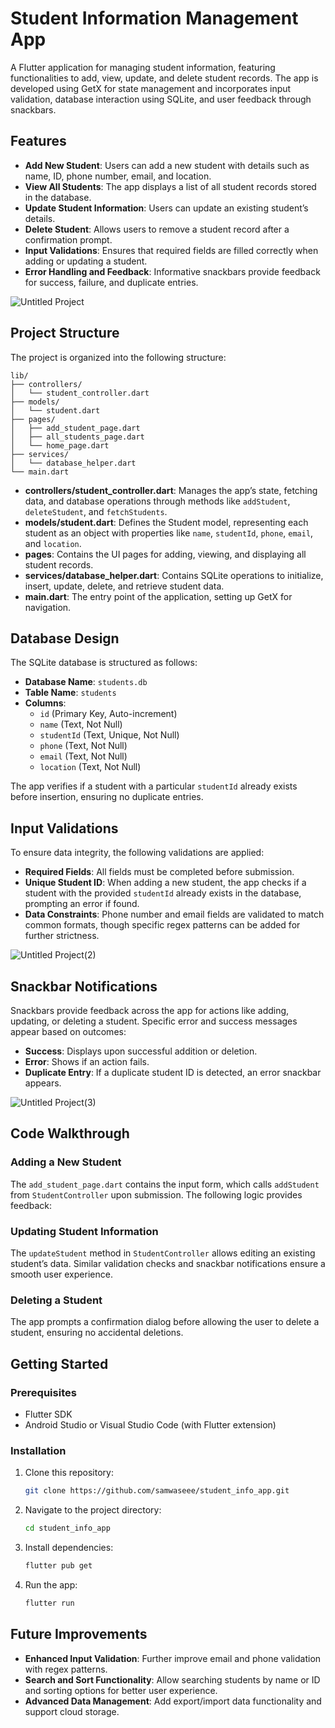 
# Student Information Management App

A Flutter application for managing student information, featuring functionalities to add, view, update, and delete student records. The app is developed using GetX for state management and incorporates input validation, database interaction using SQLite, and user feedback through snackbars.

## Features

- **Add New Student**: Users can add a new student with details such as name, ID, phone number, email, and location.
- **View All Students**: The app displays a list of all student records stored in the database.
- **Update Student Information**: Users can update an existing student’s details.
- **Delete Student**: Allows users to remove a student record after a confirmation prompt.
- **Input Validations**: Ensures that required fields are filled correctly when adding or updating a student.
- **Error Handling and Feedback**: Informative snackbars provide feedback for success, failure, and duplicate entries.

![Untitled Project](https://github.com/user-attachments/assets/d0a9d4cc-97f3-44e8-b40a-2cef415c55ea)


## Project Structure

The project is organized into the following structure:

```
lib/
├── controllers/
│   └── student_controller.dart
├── models/
│   └── student.dart
├── pages/
│   ├── add_student_page.dart
│   ├── all_students_page.dart
│   └── home_page.dart
├── services/
│   └── database_helper.dart
└── main.dart
```

- **controllers/student_controller.dart**: Manages the app’s state, fetching data, and database operations through methods like `addStudent`, `deleteStudent`, and `fetchStudents`.
- **models/student.dart**: Defines the Student model, representing each student as an object with properties like `name`, `studentId`, `phone`, `email`, and `location`.
- **pages**: Contains the UI pages for adding, viewing, and displaying all student records.
- **services/database_helper.dart**: Contains SQLite operations to initialize, insert, update, delete, and retrieve student data.
- **main.dart**: The entry point of the application, setting up GetX for navigation.

## Database Design

The SQLite database is structured as follows:

- **Database Name**: `students.db`
- **Table Name**: `students`
- **Columns**:
    - `id` (Primary Key, Auto-increment)
    - `name` (Text, Not Null)
    - `studentId` (Text, Unique, Not Null)
    - `phone` (Text, Not Null)
    - `email` (Text, Not Null)
    - `location` (Text, Not Null)

The app verifies if a student with a particular `studentId` already exists before insertion, ensuring no duplicate entries.

## Input Validations

To ensure data integrity, the following validations are applied:

- **Required Fields**: All fields must be completed before submission.
- **Unique Student ID**: When adding a new student, the app checks if a student with the provided `studentId` already exists in the database, prompting an error if found.
- **Data Constraints**: Phone number and email fields are validated to match common formats, though specific regex patterns can be added for further strictness.

![Untitled Project(2)](https://github.com/user-attachments/assets/26ceb966-9250-4538-ae3b-b432b44f10f0)

## Snackbar Notifications

Snackbars provide feedback across the app for actions like adding, updating, or deleting a student. Specific error and success messages appear based on outcomes:
- **Success**: Displays upon successful addition or deletion.
- **Error**: Shows if an action fails.
- **Duplicate Entry**: If a duplicate student ID is detected, an error snackbar appears.

![Untitled Project(3)](https://github.com/user-attachments/assets/7492f2e5-e6ac-4c46-9e0e-81cd2dc6fe2a)


## Code Walkthrough

### Adding a New Student
The `add_student_page.dart` contains the input form, which calls `addStudent` from `StudentController` upon submission. The following logic provides feedback:

### Updating Student Information
The `updateStudent` method in `StudentController` allows editing an existing student’s data. Similar validation checks and snackbar notifications ensure a smooth user experience.

### Deleting a Student
The app prompts a confirmation dialog before allowing the user to delete a student, ensuring no accidental deletions.

## Getting Started

### Prerequisites
- Flutter SDK
- Android Studio or Visual Studio Code (with Flutter extension)

### Installation
1. Clone this repository:
   ```bash
   git clone https://github.com/samwaseee/student_info_app.git
   ```
2. Navigate to the project directory:
   ```bash
   cd student_info_app
   ```
3. Install dependencies:
   ```bash
   flutter pub get
   ```
4. Run the app:
   ```bash
   flutter run
   ```

## Future Improvements

- **Enhanced Input Validation**: Further improve email and phone validation with regex patterns.
- **Search and Sort Functionality**: Allow searching students by name or ID and sorting options for better user experience.
- **Advanced Data Management**: Add export/import data functionality and support cloud storage.

